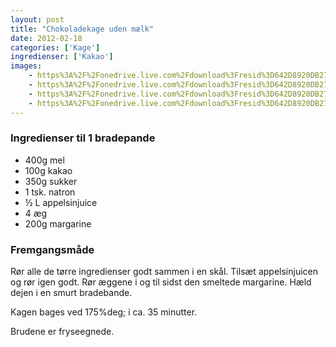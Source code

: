 ```yaml
---
layout: post
title: "Chokoladekage uden mælk"
date: 2012-02-18
categories: ['Kage']
ingredienser: ['Kakao']
images:
    - https%3A%2F%2Fonedrive.live.com%2Fdownload%3Fresid%3D642D8920DB2784EE!127139
    - https%3A%2F%2Fonedrive.live.com%2Fdownload%3Fresid%3D642D8920DB2784EE!127135
    - https%3A%2F%2Fonedrive.live.com%2Fdownload%3Fresid%3D642D8920DB2784EE!127138
    - https%3A%2F%2Fonedrive.live.com%2Fdownload%3Fresid%3D642D8920DB2784EE!127136
---
```

### Ingredienser til 1 bradepande
-   400g mel
-   100g kakao
-   350g sukker
-   1 tsk. natron
-   ½ L appelsinjuice
-   4 æg
-   200g margarine

### Fremgangsmåde
Rør alle de tørre ingredienser godt sammen i en skål. Tilsæt appelsinjuicen og rør igen godt. Rør æggene i og til sidst den smeltede margarine.
Hæld dejen i en smurt bradebande.

Kagen bages ved 175%deg; i ca. 35 minutter.

Brudene er fryseegnede.
